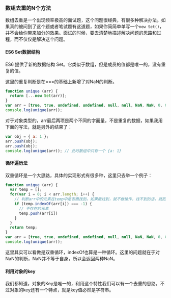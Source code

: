 ### 数组去重的N个方法

数组去重是一个出现频率极高的面试题，这个问题很经典，有很多种解决办法。如果真的被问到了这个题或者笔试题有这道题，如果你简简单单写一个`new Set()`，并不会给你带来加分的效果。面试的时候，要去清楚地描述解决问题的思路和过程，而不仅仅是解决这个问题。

#### ES6 Set数据结构

ES6 提供了新的数据结构 Set。它类似于数组，但是成员的值都是唯一的，没有重复的值。

这里的重复判断是在===的基础上新增了对NaN的判断。

```js
function unique (arr) {
  return [...new Set(arr)];
}
var arr = [true, true, undefined, undefined, null, null, NaN, NaN, 0, 0, 'a', 'a', {}, {}];
console.log(unique(arr));
```

对于对象类型的，arr最后两项是两个不同的字面量，不是重复的数据，如果我用下面的写法，就是另外的结果了：

```js
var obj = { a: 1 };
arr.push(obj);
arr.push(obj);
console.log(unique(arr)); // 此时数组中只有一个 {a: 1}
```

#### 循环遍历法

双重循环是一个大思路，具体的实现形式有很多种，这里只去举一个例子：

```js
function unique (arr) {
  var temp = [];
  for(var i = 0; i < arr.length; i++) {
    // 判断arr中的元素在temp中是否嫩找到，如果能找到，就不做操作，找不到的话，就把这个元素push到temp中
    if (temp.indexOf(arr[i]) === -1) {
      // 不存在的元素
      temp.push(arr[i])
    }
  }
  return temp;
}
var arr = [true, true, undefined, undefined, null, null, NaN, NaN, 0, 0, 'a', 'a', {}, {}];
console.log(unique(arr));
```

这里其实可以看做是双重循环，indexOf也算是一种循环。这里的问题就在于对NaN的判断，NaN并不等于自身，所以会返回两种NaN。

#### 利用对象的key

我们都知道，对象的Key是唯一的，利用这个特性我们可以有一个去重的思路。不过对象的key还有一个特点，就是key值必然是字符串。
